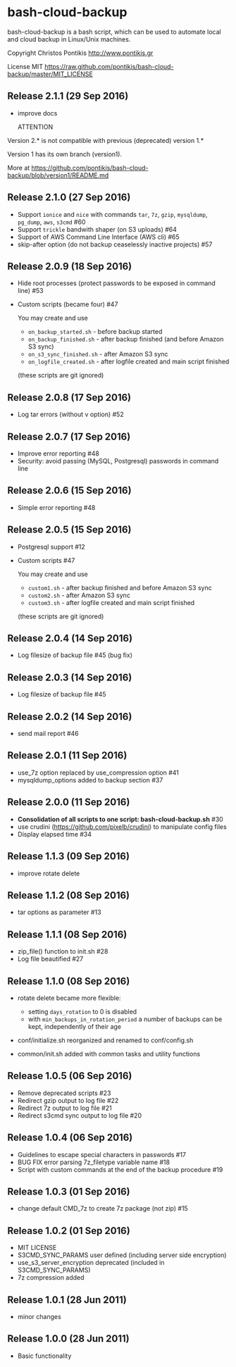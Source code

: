bash-cloud-backup
=================

bash-cloud-backup is a bash script, which can be used to automate local and cloud backup in Linux/Unix machines.

Copyright Christos Pontikis http://www.pontikis.gr

License MIT https://raw.github.com/pontikis/bash-cloud-backup/master/MIT_LICENSE


Release 2.1.1 (29 Sep 2016)
---------------------------

* improve docs



    ATTENTION

Version 2.* is not compatible with previous (deprecated) version 1.*

Version 1 has its own branch (version1).

More at https://github.com/pontikis/bash-cloud-backup/blob/version1/README.md


Release 2.1.0 (27 Sep 2016)
---------------------------

* Support ``ionice`` and ``nice`` with commands ``tar``, ``7z``, ``gzip``, ``mysqldump``, ``pg_dump``, ``aws``, ``s3cmd`` #60
* Support ``trickle`` bandwith shaper (on S3 uploads) #64
* Support of AWS Command Line Interface (AWS cli) #65
* skip-after option (do not backup ceaselessly inactive projects) #57



Release 2.0.9 (18 Sep 2016)
---------------------------

* Hide root processes (protect passwords to be exposed in command line) #53
* Custom scripts (became four) #47

    You may create and use 
    
    * ``on_backup_started.sh`` - before backup started
    * ``on_backup_finished.sh`` - after backup finished (and before Amazon S3 sync)
    * ``on_s3_sync_finished.sh`` - after Amazon S3 sync
    * ``on_logfile_created.sh`` - after logfile created and main script finished
    
    (these scripts are git ignored)


Release 2.0.8 (17 Sep 2016)
---------------------------
* Log tar errors (without v option) #52


Release 2.0.7 (17 Sep 2016)
---------------------------
* Improve error reporting #48
* Security: avoid passing (MySQL, Postgresql) passwords in command line


Release 2.0.6 (15 Sep 2016)
---------------------------
* Simple error reporting #48


Release 2.0.5 (15 Sep 2016)
---------------------------
* Postgresql support #12
* Custom scripts #47

    You may create and use 
    
    * ``custom1.sh`` - after backup finished and before Amazon S3 sync
    * ``custom2.sh`` - after Amazon S3 sync
    * ``custom3.sh`` - after logfile created and main script finished
    
    (these scripts are git ignored)

Release 2.0.4 (14 Sep 2016)
---------------------------

* Log filesize of backup file #45 (bug fix)


Release 2.0.3 (14 Sep 2016)
---------------------------

* Log filesize of backup file #45


Release 2.0.2 (14 Sep 2016)
---------------------------

* send mail report #46

Release 2.0.1 (11 Sep 2016)
---------------------------

* use_7z option replaced by use_compression option #41
* mysqldump_options added to backup section #37


Release 2.0.0 (11 Sep 2016)
---------------------------

* **Consolidation of all scripts to one script: bash-cloud-backup.sh** #30
* use crudini (https://github.com/pixelb/crudini) to manipulate config files
* Display elapsed time #34


Release 1.1.3 (09 Sep 2016)
---------------------------

* improve rotate delete 

Release 1.1.2 (08 Sep 2016)
---------------------------

* tar options as parameter #13

Release 1.1.1 (08 Sep 2016)
---------------------------

* zip_file() function to init.sh #28
* Log file beautified #27

Release 1.1.0 (08 Sep 2016)
---------------------------

* rotate delete became more flexible:
   * setting ``days_rotation`` to 0 is disabled
   * with ``min_backups_in_rotation_period`` a number of backups can be kept, independently of their age

* conf/initialize.sh reorganized and renamed to conf/config.sh
* common/init.sh added with common tasks and utility functions

Release 1.0.5 (06 Sep 2016)
---------------------------

* Remove deprecated scripts #23
* Redirect gzip output to log file #22
* Redirect 7z output to log file #21
* Redirect s3cmd sync output to log file #20

Release 1.0.4 (06 Sep 2016)
---------------------------
* Guidelines to escape special characters in passwords #17
* BUG FIX error parsing 7z_filetype variable name #18
* Script with custom commands at the end of the backup procedure #19

Release 1.0.3 (01 Sep 2016)
---------------------------
* change default CMD_7z to create 7z package (not zip) #15

Release 1.0.2 (01 Sep 2016)
---------------------------
* MIT LICENSE
* S3CMD_SYNC_PARAMS user defined (including server side encryption) 
* use_s3_server_encryption deprecated (included in S3CMD_SYNC_PARAMS)
* 7z compression added

Release 1.0.1 (28 Jun 2011)
---------------------------
* minor changes

Release 1.0.0 (28 Jun 2011)
---------------------------
* Basic functionality
